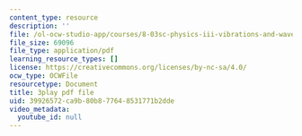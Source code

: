 ```yaml
---
content_type: resource
description: ''
file: /ol-ocw-studio-app/courses/8-03sc-physics-iii-vibrations-and-waves-fall-2016/39926572ca9b80b877648531771b2dde_SnNmbVH5DAM.pdf
file_size: 69096
file_type: application/pdf
learning_resource_types: []
license: https://creativecommons.org/licenses/by-nc-sa/4.0/
ocw_type: OCWFile
resourcetype: Document
title: 3play pdf file
uid: 39926572-ca9b-80b8-7764-8531771b2dde
video_metadata:
  youtube_id: null
---
```

